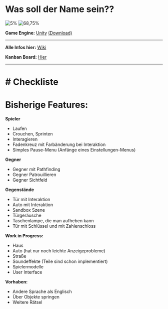 # Was soll der Name sein??

![5%](https://progress-bar.xyz/21?title=Done)
![68,75%](https://progress-bar.xyz/69?title=Base+Features)

**Game Engine:** [Unity](https://unity.com/de) [(Download)](https://unity.com/de/download)

---

**Alle Infos hier:** [Wiki](https://github.com/Sneezy123/ProjektKursInfo/wiki/Start)

**Kanban Board:** [Hier](https://tree.taiga.io/project/sneezy123-projektkurs-info/kanban)

---

# # Checkliste

# Bisherige Features: 

**Spieler**

* Laufen
* Crouchen, Sprinten
* Interagieren
* Fadenkreuz mit Farbänderung bei Interaktion
* Simples Pause-Menu (Anfänge eines Einstellungen-Menus)

**Gegner**

* Gegner mit Pathfinding
* Gegner Patrouillieren
* Gegner Sichtfeld

**Gegenstände**

* Tür mit Interaktion
* Auto mit Interaktion
* Sandbox Szene
* Türgeräusche
* Taschenlampe, die man aufheben kann
* Tür mit Schlüssel und mit Zahlenschloss

**Work in Progress:**
* Haus
* Auto (hat nur noch leichte Anzeigeprobleme)
* Straße
* Soundeffekte (Teile sind schon implementiert)
* Spielermodelle
* User Interface

**Vorhaben:**
* Andere Sprache als Englisch
* Über Objekte springen
* Weitere Rätsel
